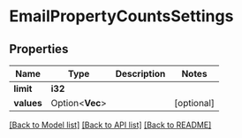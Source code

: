 # EmailPropertyCountsSettings

## Properties

Name | Type | Description | Notes
------------ | ------------- | ------------- | -------------
**limit** | **i32** |  | 
**values** | Option<**Vec<String>**> |  | [optional]

[[Back to Model list]](../README.md#documentation-for-models) [[Back to API list]](../README.md#documentation-for-api-endpoints) [[Back to README]](../README.md)


